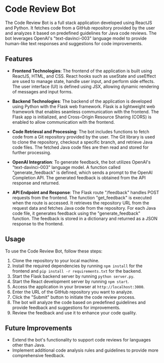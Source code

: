 # Code Review Bot

The Code Review Bot is a full stack application developed using ReactJS and Python. It fetches code from a GitHub repository provided by the user and analyzes it based on predefined guidelines for Java code reviews. The bot leverages OpenAI's "text-davinci-003" language model to provide human-like text responses and suggestions for code improvements.

## Features

- **Frontend Technologies**: The frontend of the application is built using ReactJS, HTML, and CSS. React hooks such as useState and useEffect are used to manage state, handle user input, and perform side effects. The user interface (UI) is defined using JSX, allowing dynamic rendering of messages and input forms.

- **Backend Technologies**: The backend of the application is developed using Python with the Flask web framework. Flask is a lightweight web framework that enables seamless communication with the frontend. The Flask app is initialized, and Cross-Origin Resource Sharing (CORS) is enabled to allow communication with the frontend.

- **Code Retrieval and Processing**: The bot includes functions to fetch code from a Git repository provided by the user. The Git library is used to clone the repository, checkout a specific branch, and retrieve Java code files. The fetched Java code files are then read and stored for further processing.

- **OpenAI Integration**: To generate feedback, the bot utilizes OpenAI's "text-davinci-003" language model. A function called "generate_feedback" is defined, which sends a prompt to the OpenAI Completion API. The generated feedback is obtained from the API response and returned.

- **API Endpoint and Response**: The Flask route "/feedback" handles POST requests from the frontend. The function "get_feedback" is executed when the route is accessed. It retrieves the repository URL from the request data and fetches Java code from the repository. For each Java code file, it generates feedback using the "generate_feedback" function. The feedback is stored in a dictionary and returned as a JSON response to the frontend.

## Usage

To use the Code Review Bot, follow these steps:

1. Clone the repository to your local machine.
2. Install the required dependencies by running `npm install` for the frontend and `pip install -r requirements.txt` for the backend.
3. Start the Flask backend server by running `python server.py`.
4. Start the React development server by running `npm start`.
5. Access the application in your browser at `http://localhost:3000`.
6. Enter the URL of the GitHub repository you want to analyze.
7. Click the "Submit" button to initiate the code review process.
8. The bot will analyze the code based on predefined guidelines and provide feedback and suggestions for improvements.
9. Review the feedback and use it to enhance your code quality.

## Future Improvements

- Extend the bot's functionality to support code reviews for languages other than Java.
- Implement additional code analysis rules and guidelines to provide more comprehensive feedback.

